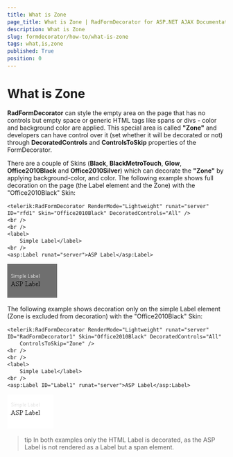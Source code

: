 ```yaml
---
title: What is Zone
page_title: What is Zone | RadFormDecorator for ASP.NET AJAX Documentation
description: What is Zone
slug: formdecorator/how-to/what-is-zone
tags: what,is,zone
published: True
position: 0
---
```


# What is Zone

**RadFormDecorator** can style the empty area on the page that has no controls but empty space or generic HTML tags like spans or divs - color and background color are applied. This special area is called **"Zone"** and developers can have control over it (set whether it will be decorated or not) through **DecoratedControls** and **ControlsToSkip** properties of the FormDecorator.

There are a couple of Skins (**Black**, **BlackMetroTouch**, **Glow**, **Office2010Black** and **Office2010Silver**) which can decorate the **"Zone"** by applying background-color, and color. The following example shows full decoration on the page (the Label element and the Zone) with the "Office2010Black" Skin:

````ASP.NET
<telerik:RadFormDecorator RenderMode="Lightweight" runat="server" ID="rfd1" Skin="Office2010Black" DecoratedControls="All" />
<br />
<br />
<label>
	Simple Label</label>
<br />
<asp:Label runat="server">ASP Label</asp:Label>
````

![radformdecorator-zone](images/radformdecorator-zone.png)

The following example shows decoration only on the simple Label element (Zone is excluded from decoration) with the "Office2010Black" Skin:

````ASP.NET
<telerik:RadFormDecorator RenderMode="Lightweight" runat="server" ID="RadFormDecorator1" Skin="Office2010Black" DecoratedControls="All"
	ControlsToSkip="Zone" />
<br />
<br />
<label>
	Simple Label</label>
<br />
<asp:Label ID="Label1" runat="server">ASP Label</asp:Label>
````

![radformdecorator-without-zone](images/radformdecorator-without-zone.png)

>tip In both examples only the HTML Label is decorated, as the ASP Label is not rendered as a Label but a span element.

